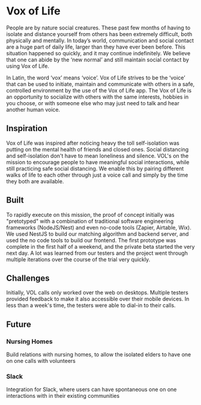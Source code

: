 # Vox of Life

People are by nature social creatures.  These past few months of having to isolate and distance yourself from others has been extremely difficult, both physically and mentally.  In today’s world, communication and social contact are a huge part of daily life, larger than they have ever been before. This situation happened so quickly, and it may continue indefinitely. We believe that one can abide by the ‘new normal’ and still maintain social contact by using Vox of Life. 

In Latin, the word ‘vox’ means ‘voice’. Vox of Life strives to be the ‘voice’ that can be used to initiate, maintain and communicate with others in a safe, controlled environment by the use of  the Vox of Life app. The Vox of Life is an opportunity to socialize with others with the same interests, hobbies in you choose, or with someone else who may just need to talk and hear another human voice. 

## Inspiration
Vox of Life was inspired after noticing heavy the toll self-isolation was putting on the mental health of friends and closed ones. Social distancing and self-isolation don't have to mean loneliness and silence. VOL's on the mission to encourage people to have meaningful social interactions, while still practicing safe social distancing. We enable this by pairing different walks of life to each other through just a voice call and simply by the time they both are available.

## Built
To rapidly execute on this mission, the proof of concept initially was "pretotyped" with a combination of traditional software engineering frameworks (NodeJS/Nest) and even no-code tools (Zapier, Airtable, Wix). We used NestJS to build our matching algorithm and backend server, and used the no code tools to build our frontend. The first prototype was complete in the first half of a weekend, and the private beta started the very next day.  A lot was learned from our testers and the project went through multiple iterations over the course of the trial very quickly.

## Challenges
Initially, VOL calls only worked over the web on desktops. Multiple testers provided feedback to make it also accessible over their mobile devices. In less than a week's time, the testers were able to dial-in to their calls. 

## Future
### Nursing Homes
Build relations with nursing homes, to allow the isolated elders to have one on one calls with volunteers
### Slack 
Integration for Slack, where users can have spontaneous one on one interactions with in their existing communities
